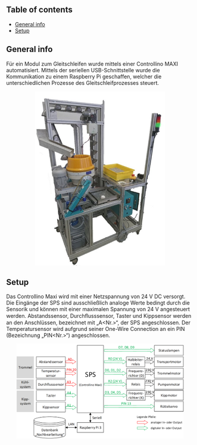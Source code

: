 ## Table of contents
* [General info](#general-info)
* [Setup](#Setup)


## General info
Für ein Modul zum Gleitschleifen wurde mittels einer Controllino MAXI automatisiert. Mittels der seriellen USB-Schnittstelle wurde die Kommunikation zu einem Raspberry Pi geschaffen, welcher die unterschiedlichen Prozesse des Gleitschleifprozesses steuert.
<p align="center">
  <img src="https://github.com/tlucky/controllino_nachbearbeitung/blob/master/images/nachbearbeitung.jpg" width="350" title="Foto">
</p>

## Setup
Das Controllino Maxi wird mit einer Netzspannung von 24 V DC versorgt. Die Eingänge der SPS sind ausschließlich analoge Werte bedingt durch die Sensorik und können mit einer maximalen Spannung von 24 V angesteuert werden. Abstandssensor, Durchﬂusssensor, Taster und Kippsensor werden an den Anschlüssen, bezeichnet mit „A<Nr.>“, der SPS angeschlossen. Der Temperatursensor wird aufgrund seiner One-Wire Connection an ein PIN (Bezeichnung „PIN<Nr.>“) angeschlossen.
<p align="center">
  <img src="https://github.com/tlucky/controllino_nachbearbeitung/blob/master/images/technischer_Anschluss.png" width="450" title="Technischer Anschluss">
</p>
